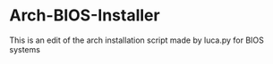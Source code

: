 # Arch-BIOS-Installer
This is an edit of the arch installation script made by luca.py for BIOS systems
